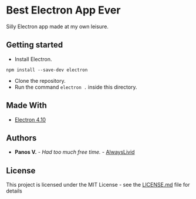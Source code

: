 # Best Electron App Ever

Silly Electron app made at my own leisure.

## Getting started

* Install Electron.
```
npm install --save-dev electron
```
* Clone the repository.
* Run the command `electron .` inside this directory.

## Made With

* [Electron 4.10](http://electronjs.org)

## Authors

* **Panos V.** - *Had too much free time.* - [AlwaysLivid](https://alwayslivid.com)

## License

This project is licensed under the MIT License - see the [LICENSE.md](LICENSE.md) file for details